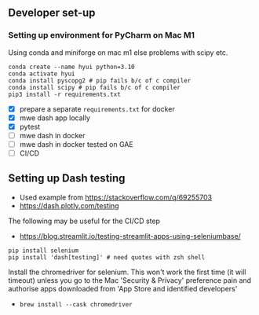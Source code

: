 ## Developer set-up

### Setting up environment for PyCharm on Mac M1

Using conda and miniforge on mac m1 else problems with scipy etc. 

```shell
conda create --name hyui python=3.10 
conda activate hyui
conda install pyscopg2 # pip fails b/c of c compiler
conda install scipy # pip fails b/c of c compiler
pip3 install -r requirements.txt
```

- [X] prepare a separate `requirements.txt` for docker
- [X] mwe dash app locally
- [X] pytest
- [ ] mwe dash in docker
- [ ] mwe dash in docker tested on GAE
- [ ] CI/CD

## Setting up Dash testing 
- Used example from https://stackoverflow.com/q/69255703
- https://dash.plotly.com/testing
 
 
The following may be useful for the CI/CD step
- https://blog.streamlit.io/testing-streamlit-apps-using-seleniumbase/


```shell
pip install selenium
pip install 'dash[testing]' # need quotes with zsh shell
```

Install the chromedriver for selenium. This won't work the first time (it will timeout) unless you go to the Mac 'Security & Privacy' preference pain and authorise apps downloaded from 'App Store and identified developers'
- `brew install --cask chromedriver`
